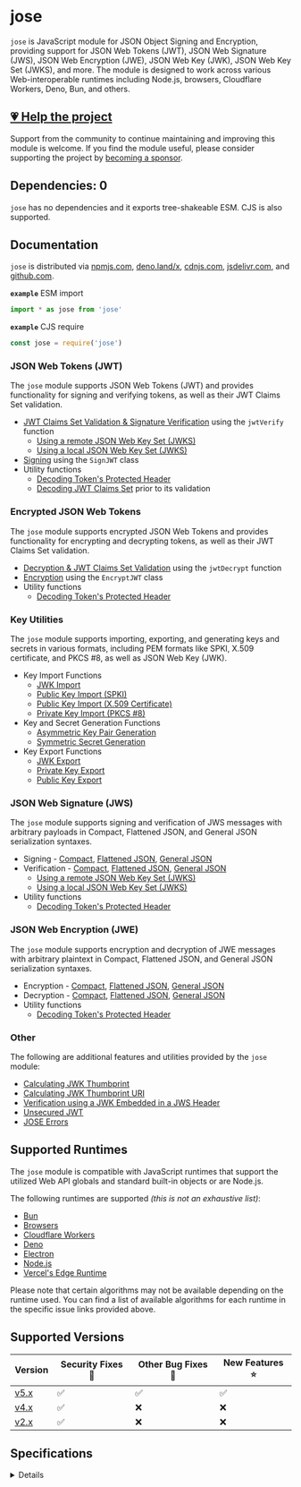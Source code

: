 # jose

`jose` is JavaScript module for JSON Object Signing and Encryption, providing support for JSON Web Tokens (JWT), JSON Web Signature (JWS), JSON Web Encryption (JWE), JSON Web Key (JWK), JSON Web Key Set (JWKS), and more. The module is designed to work across various Web-interoperable runtimes including Node.js, browsers, Cloudflare Workers, Deno, Bun, and others.

## [💗 Help the project](https://github.com/sponsors/panva)

Support from the community to continue maintaining and improving this module is welcome. If you find the module useful, please consider supporting the project by [becoming a sponsor](https://github.com/sponsors/panva).

## Dependencies: 0

`jose` has no dependencies and it exports tree-shakeable ESM. CJS is also supported.

## Documentation

`jose` is distributed via [npmjs.com](https://www.npmjs.com/package/jose), [deno.land/x](https://deno.land/x/jose), [cdnjs.com](https://cdnjs.com/libraries/jose), [jsdelivr.com](https://www.jsdelivr.com/package/npm/jose), and [github.com](https://github.com/panva/jose).

**`example`** ESM import
```js
import * as jose from 'jose'
```

**`example`** CJS require
```js
const jose = require('jose')
```

### JSON Web Tokens (JWT)

The `jose` module supports JSON Web Tokens (JWT) and provides functionality for signing and verifying tokens, as well as their JWT Claims Set validation.

- [JWT Claims Set Validation & Signature Verification](docs/functions/jwt_verify.jwtVerify.md) using the `jwtVerify` function
  - [Using a remote JSON Web Key Set (JWKS)](docs/functions/jwks_remote.createRemoteJWKSet.md)
  - [Using a local JSON Web Key Set (JWKS)](docs/functions/jwks_local.createLocalJWKSet.md)
- [Signing](docs/classes/jwt_sign.SignJWT.md) using the `SignJWT` class
- Utility functions
  - [Decoding Token's Protected Header](docs/functions/util_decode_protected_header.decodeProtectedHeader.md)
  - [Decoding JWT Claims Set](docs/functions/util_decode_jwt.decodeJwt.md) prior to its validation

### Encrypted JSON Web Tokens

The `jose` module supports encrypted JSON Web Tokens and provides functionality for encrypting and decrypting tokens, as well as their JWT Claims Set validation.

- [Decryption & JWT Claims Set Validation](docs/functions/jwt_decrypt.jwtDecrypt.md) using the `jwtDecrypt` function
- [Encryption](docs/classes/jwt_encrypt.EncryptJWT.md) using the `EncryptJWT` class
- Utility functions
  - [Decoding Token's Protected Header](docs/functions/util_decode_protected_header.decodeProtectedHeader.md)

### Key Utilities

The `jose` module supports importing, exporting, and generating keys and secrets in various formats, including PEM formats like SPKI, X.509 certificate, and PKCS #8, as well as JSON Web Key (JWK).

- Key Import Functions
  - [JWK Import](docs/functions/key_import.importJWK.md)
  - [Public Key Import (SPKI)](docs/functions/key_import.importSPKI.md)
  - [Public Key Import (X.509 Certificate)](docs/functions/key_import.importX509.md)
  - [Private Key Import (PKCS #8)](docs/functions/key_import.importPKCS8.md)
- Key and Secret Generation Functions
  - [Asymmetric Key Pair Generation](docs/functions/key_generate_key_pair.generateKeyPair.md)
  - [Symmetric Secret Generation](docs/functions/key_generate_secret.generateSecret.md)
- Key Export Functions
  - [JWK Export](docs/functions/key_export.exportJWK.md)
  - [Private Key Export](docs/functions/key_export.exportPKCS8.md)
  - [Public Key Export](docs/functions/key_export.exportSPKI.md)

### JSON Web Signature (JWS)

The `jose` module supports signing and verification of JWS messages with arbitrary payloads in Compact, Flattened JSON, and General JSON serialization syntaxes.

- Signing - [Compact](docs/classes/jws_compact_sign.CompactSign.md), [Flattened JSON](docs/classes/jws_flattened_sign.FlattenedSign.md), [General JSON](docs/classes/jws_general_sign.GeneralSign.md)
- Verification - [Compact](docs/functions/jws_compact_verify.compactVerify.md), [Flattened JSON](docs/functions/jws_flattened_verify.flattenedVerify.md), [General JSON](docs/functions/jws_general_verify.generalVerify.md)
  - [Using a remote JSON Web Key Set (JWKS)](docs/functions/jwks_remote.createRemoteJWKSet.md)
  - [Using a local JSON Web Key Set (JWKS)](docs/functions/jwks_local.createLocalJWKSet.md)
- Utility functions
  - [Decoding Token's Protected Header](docs/functions/util_decode_protected_header.decodeProtectedHeader.md)

### JSON Web Encryption (JWE)

The `jose` module supports encryption and decryption of JWE messages with arbitrary plaintext in Compact, Flattened JSON, and General JSON serialization syntaxes.

- Encryption - [Compact](docs/classes/jwe_compact_encrypt.CompactEncrypt.md), [Flattened JSON](docs/classes/jwe_flattened_encrypt.FlattenedEncrypt.md), [General JSON](docs/classes/jwe_general_encrypt.GeneralEncrypt.md)
- Decryption - [Compact](docs/functions/jwe_compact_decrypt.compactDecrypt.md), [Flattened JSON](docs/functions/jwe_flattened_decrypt.flattenedDecrypt.md), [General JSON](docs/functions/jwe_general_decrypt.generalDecrypt.md)
- Utility functions
  - [Decoding Token's Protected Header](docs/functions/util_decode_protected_header.decodeProtectedHeader.md)

### Other

The following are additional features and utilities provided by the `jose` module:

- [Calculating JWK Thumbprint](docs/functions/jwk_thumbprint.calculateJwkThumbprint.md)
- [Calculating JWK Thumbprint URI](docs/functions/jwk_thumbprint.calculateJwkThumbprintUri.md)
- [Verification using a JWK Embedded in a JWS Header](docs/functions/jwk_embedded.EmbeddedJWK.md)
- [Unsecured JWT](docs/classes/jwt_unsecured.UnsecuredJWT.md)
- [JOSE Errors](docs/modules/util_errors.md)

## Supported Runtimes

The `jose` module is compatible with JavaScript runtimes that support the utilized Web API globals and standard built-in objects or are Node.js.

The following runtimes are supported _(this is not an exhaustive list)_:
- [Bun](https://github.com/panva/jose/issues/471)
- [Browsers](https://github.com/panva/jose/issues/263)
- [Cloudflare Workers](https://github.com/panva/jose/issues/265)
- [Deno](https://github.com/panva/jose/issues/266)
- [Electron](https://github.com/panva/jose/issues/264)
- [Node.js](https://github.com/panva/jose/issues/262)
- [Vercel's Edge Runtime](https://github.com/panva/jose/issues/301)

Please note that certain algorithms may not be available depending on the runtime used. You can find a list of available algorithms for each runtime in the specific issue links provided above.

## Supported Versions

| Version | Security Fixes 🔑 | Other Bug Fixes 🐞 | New Features ⭐ |
| ------- | --------- | -------- | -------- |
| [v5.x](https://github.com/panva/jose/tree/v5.x) | ✅ | ✅ | ✅ |
| [v4.x](https://github.com/panva/jose/tree/v4.x) | ✅ | ❌ | ❌ |
| [v2.x](https://github.com/panva/jose/tree/v2.x) | ✅ | ❌ | ❌ |

## Specifications

<details>
<summary>Details</summary>

- JSON Web Signature (JWS) - [RFC7515](https://www.rfc-editor.org/rfc/rfc7515)
- JSON Web Encryption (JWE) - [RFC7516](https://www.rfc-editor.org/rfc/rfc7516)
- JSON Web Key (JWK) - [RFC7517](https://www.rfc-editor.org/rfc/rfc7517)
- JSON Web Algorithms (JWA) - [RFC7518](https://www.rfc-editor.org/rfc/rfc7518)
- JSON Web Token (JWT) - [RFC7519](https://www.rfc-editor.org/rfc/rfc7519)
- JSON Web Key Thumbprint - [RFC7638](https://www.rfc-editor.org/rfc/rfc7638)
- JSON Web Key Thumbprint URI - [RFC9278](https://www.rfc-editor.org/rfc/rfc9278)
- JWS Unencoded Payload Option - [RFC7797](https://www.rfc-editor.org/rfc/rfc7797)
- CFRG Elliptic Curve ECDH and Signatures - [RFC8037](https://www.rfc-editor.org/rfc/rfc8037)
- secp256k1 EC Key curve support - [RFC8812](https://www.rfc-editor.org/rfc/rfc8812)

The algorithm implementations in `jose` have been tested using test vectors from their respective specifications as well as [RFC7520](https://www.rfc-editor.org/rfc/rfc7520).


</details>
